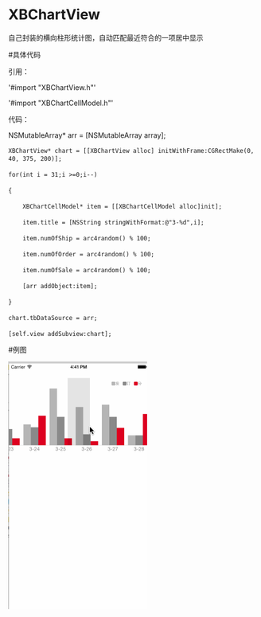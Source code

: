 # XBChartView
自己封装的横向柱形统计图，自动匹配最近符合的一项居中显示

#具体代码

引用：

'#import "XBChartView.h"'

'#import "XBChartCellModel.h"'

代码：

NSMutableArray* arr = [NSMutableArray array];

    XBChartView* chart = [[XBChartView alloc] initWithFrame:CGRectMake(0, 40, 375, 200)];
    
    for(int i = 31;i >=0;i--)
    
    {
    
        XBChartCellModel* item = [[XBChartCellModel alloc]init];
        
        item.title = [NSString stringWithFormat:@"3-%d",i];
        
        item.numOfShip = arc4random() % 100;
        
        item.numOfOrder = arc4random() % 100;
        
        item.numOfSale = arc4random() % 100;
        
        [arr addObject:item];
        
    }
    
    chart.tbDataSource = arr;
    
    [self.view addSubview:chart];
    

#例图

![](https://raw.githubusercontent.com/JxbSir/XBChartView/master/screenshot.gif)  
